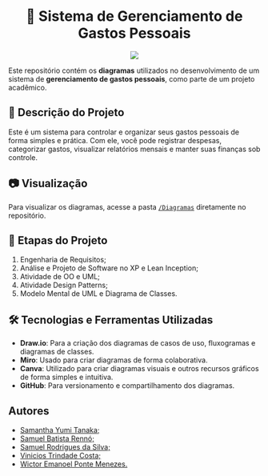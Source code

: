 <h1 align="center"> 💸 Sistema de Gerenciamento de Gastos Pessoais</h1>

<p align="center"><img src="http://img.shields.io/static/v1?label=STATUS&message=EM%20DESENVOLVIMENTO&color=GREEN&style=for-the-badge"/></p>

Este repositório contém os **diagramas** utilizados no desenvolvimento de um sistema de **gerenciamento de gastos pessoais**, como parte de um projeto acadêmico.

## 📌 Descrição do Projeto
Este é um sistema para controlar e organizar seus gastos pessoais de forma simples e prática. Com ele, você pode registrar despesas, categorizar gastos, visualizar relatórios mensais e manter suas finanças sob controle.

## 📷 Visualização
Para visualizar os diagramas, acesse a pasta [`/Diagramas`](./Diagramas) diretamente no repositório.

## 📅 Etapas do Projeto
1. Engenharia de Requisitos;
2. Análise e Projeto de Software no XP e Lean Inception;
3. Atividade de OO e UML;
4. Atividade Design Patterns;
5. Modelo Mental de UML e Diagrama de Classes.

## 🛠 Tecnologias e Ferramentas Utilizadas
- **Draw.io**: Para a criação dos diagramas de casos de uso, fluxogramas e diagramas de classes.
- **Miro**: Usado para criar diagramas de forma colaborativa.
- **Canva**: Utilizado para criar diagramas visuais e outros recursos gráficos de forma simples e intuitiva.
- **GitHub**: Para versionamento e compartilhamento dos diagramas.

## Autores
<ul>
  <li><a href="https://github.com/ySamantha">Samantha Yumi Tanaka;</a></li>
  <li><a href="https://github.com/SamuelBati">Samuel Batista Rennó;</a></li>
  <li><a href="https://github.com/Samuelblew">Samuel Rodrigues da Silva;</a></li>
  <li><a href="https://github.com/Vinhicious">Vinicios Trindade Costa;</a></li>
  <li><a href="https://github.com/we-learner">Wictor Emanoel Ponte Menezes.</a></li>
</ul>
